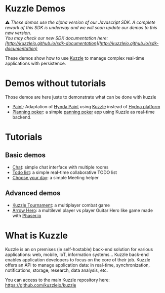 # Kuzzle Demos

:warning: *These demos use the alpha version of our Javascript SDK. A complete rework of this SDK is underway and we will soon update our demos to this new version.  
You may check our new SDK documentation here: [http://kuzzleio.github.io/sdk-documentation](http://kuzzleio.github.io/sdk-documentation)*

These demos show how to use [Kuzzle](https://github.com/kuzzleio/kuzzle) to manage complex real-time applications with persistence.  


# Demos without tutorials
Those demos are here juste to demonstrate what can be done with kuzzle
* [Paint](paint): Adaptation of [Hynda Paint](https://github.com/hydna/hydna-paint) using [Kuzzle](https://github.com/kuzzleio/kuzzle) instead of [Hydna platform](https://www.hydna.com/)
* [Planning poker](planning-poker): a simple [panning poker](https://fr.wikipedia.org/wiki/Planning_poker) app using Kuzzle as real-time backend.

# Tutorials

## Basic demos

* [Chat](chat/tutorial.md): simple chat interface with multiple rooms
* [Todo list](todolist/tutorial.md): a simple real-time collaborative TODO list
* [Choose your day](chooseyourday/tutorial.md): a simple Meeting helper

## Advanced demos

* [Kuzzle Tournament](tournament/tutorial.md): a multiplayer combat game
* [Arrow Hero](arrow-hero/tutorial.md): a multilevel player vs player Guitar Hero like game made with [Phaser.io](http://phaser.io)

# What is Kuzzle

Kuzzle is an on premises (ie self-hostable) back-end solution for various applications:  web, mobile, IoT, information systems… Kuzzle back-end enables application developers to focus on the core of their job. Kuzzle offers an API to manage application data: in real-time, synchronization, notifications, storage, research, data analysis, etc.

You can access to the main Kuzzle repository here: https://github.com/kuzzleio/kuzzle
